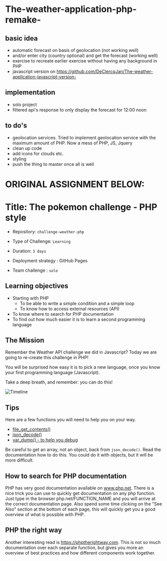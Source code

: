 # The-weather-application-php-remake-

## basic idea
- automatic forecast on basis of geolocation (not working well)
- and/or enter city (country optional) and get the forecast (working well)
- exercise to recreate earlier exercise without having any background in PHP 
- javascript version on https://github.com/DeClercqJan/The-weather-application-javascript-version-

## implementation
- solo project
- filtered api's response to only display the forecast for 12:00 noon

## to do's
- geolocation services. Tried to implement geolocation service with the maximum amount of PHP. Now a mess of PHP, JS, Jquery
- clean up code
- add icons for clouds etc.
- styling
- push the thing to master once all is well

# ORIGINAL ASSIGNMENT BELOW:

# Title: The pokemon challenge - PHP style

- Repository: `challenge-weather-php`
- Type of Challenge: `Learning`
- Duration: `3 days`
- Deployment strategy : GitHub Pages
	
- Team challenge : `solo`

## Learning objectives
- Starting with PHP
    * To be able to write a simple condition and a simple loop
    * To know how to access external resources (API)
- To know where to search for PHP documentation
- To find out how much easier it is to learn a second programming language

## The Mission
Remember the Weather API challenge we did in Javascript?
Today we are going to re-create this challenge in PHP!

You will be surprised how easy it is to pick a new  language, once you know your first programming language (Javascript).

Take a deep breath, and remember: you can do this!

![Timeline](youcandoit.jpg)

## Tips
Here are a few functions you will need to help you on your way.

- [file_get_contents()](http://php.net/file_get_contents) 
- [json_decode()](http://php.net/json_decode) 
- [var_dump() - to help you debug](http://php.net/var_dump) 

Be careful to get an array, not an object, back from `json_decode()`. Read the documentation how to do this.
You could do it with objects, but it will be more difficult.

## How to search for PHP documentation
PHP has very good documentation available on www.php.net. There is a nice trick you can use to quickly get documentation on any php function. Just type in the browser php.net/FUNCTION_NAME and you will arrive at the correct documentation page. Also spend some time clicking on the "See Also" section at the bottom of each page, this will quickly get you a good overview of what is possible with PHP.

## PHP the right way
Another interesting read is https://phptherightway.com. This is not so much documentation over each separate function, but gives you more an overview of best practices and how different components work together.
